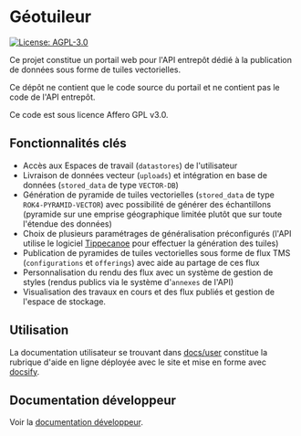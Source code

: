 # Géotuileur

[![License: AGPL-3.0](https://img.shields.io/badge/License-AGPL--3.0-blue.svg)](LICENSE)

Ce projet constitue un portail web pour l'API entrepôt dédié à la publication de données sous forme de tuiles vectorielles.

Ce dépôt ne contient que le code source du portail et ne contient pas le code de l'API entrepôt.

Ce code est sous licence Affero GPL v3.0.

## Fonctionnalités clés

-   Accès aux Espaces de travail (`datastores`) de l'utilisateur
-   Livraison de données vecteur (`uploads`) et intégration en base de données (`stored_data` de type `VECTOR-DB`)
-   Génération de pyramide de tuiles vectorielles (`stored_data` de type `ROK4-PYRAMID-VECTOR`) avec possibilité de générer des échantillons (pyramide sur une emprise géographique limitée plutôt que sur toute l'étendue des données)
-   Choix de plusieurs paramétrages de généralisation préconfigurés (l'API utilise le logiciel [Tippecanoe](https://github.com/mapbox/tippecanoe) pour effectuer la génération des tuiles)
-   Publication de pyramides de tuiles vectorielles sous forme de flux TMS (`configurations` et `offerings`) avec aide au partage de ces flux
-   Personnalisation du rendu des flux avec un système de gestion de styles (rendus publics via le système d'`annexes` de l'API)
-   Visualisation des travaux en cours et des flux publiés et gestion de l'espace de stockage.

## Utilisation

La documentation utilisateur se trouvant dans [docs/user](docs/user) constitue la rubrique d'aide en ligne déployée avec le site et mise en forme avec [docsify](https://github.com/docsifyjs/docsify).

## Documentation développeur

Voir la [documentation développeur](docs/developer).
